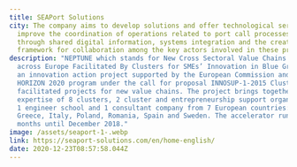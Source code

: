 ```yaml
---
title: SEAPort Solutions
city: The company aims to develop solutions and offer technological services to
  improve the coordination of operations related to port call processes of ships
  through shared digital information, systems integration and the creation of a
  framework for collaboration among the key actors involved in these processes.
description: "NEPTUNE which stands for New Cross Sectoral Value Chains Creation
  across Europe Facilitated By Clusters for SMEs’ Innovation in Blue Growth,  is
  an innovation action project supported by the European Commission and its
  HORIZON 2020 program under the call for proposal INNOSUP-1-2015 Cluster
  facilitated projects for new value chains. The project brings together the
  expertise of 8 clusters, 2 cluster and entrepreneurship support organizations,
  1 engineer school and 1 consultant company from 7 European countries: France,
  Greece, Italy, Poland, Romania, Spain and Sweden. The accelerator runs for 30
  months until December 2018."
image: /assets/seaport-1-.webp
link: https://seaport-solutions.com/en/home-english/
date: 2020-12-23T08:57:58.044Z
---
```

